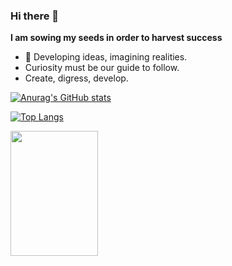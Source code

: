 ### Hi there 👋


**I am sowing my seeds in order to harvest success**


- 🌱 Developing ideas, imagining realities.  
- Curiosity must be our guide to follow.
- Create, digress, develop.


[![Anurag's GitHub stats](https://github-readme-stats.vercel.app/api?username=sebastian1695)](https://github.com/sebastian1695/github-readme-stats)


[![Top Langs](https://github-readme-stats.vercel.app/api/top-langs/?username=sebastian1695)](https://github.com/sebastian1695/github-readme-stats)


<img src="https://cdn.jsdelivr.net/gh/devicons/devicon/icons/mysql/mysql-original-wordmark.svg" width="140" height="200">




  

          
